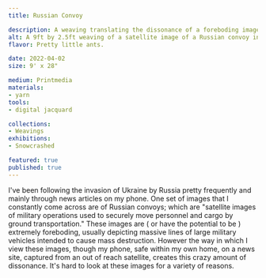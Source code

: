 ```yaml
---
title: Russian Convoy

description: A weaving translating the dissonance of a foreboding image of a Russian convoy invading Ukraine.
alt: A 9ft by 2.5ft weaving of a satellite image of a Russian convoy invading Ukraine.
flavor: Pretty little ants.

date: 2022-04-02
size: 9' x 28"

medium: Printmedia
materials:
- yarn
tools:
- digital jacquard

collections:
- Weavings
exhibitions:
- Snowcrashed

featured: true
published: true
---
```

I've been following the invasion of Ukraine by Russia pretty frequently and mainly through news articles on my phone.
One set of images that I constantly come across are of Russian convoys; which are "satellite images of military operations used to securely move personnel and cargo by ground transportation."
These images are ( or have the potential to be ) extremely foreboding, usually depicting massive lines of large military vehicles intended to cause mass destruction.
However the way in which I view these images, though my phone, safe within my own home, on a news site, captured from an out of reach satellite, creates this crazy amount of dissonance.
It's hard to look at these images for a variety of reasons.
